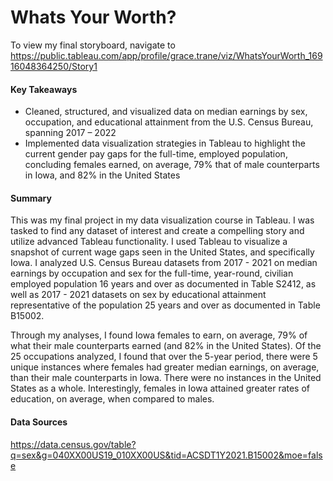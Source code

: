 # Whats Your Worth?
To view my final storyboard, navigate to https://public.tableau.com/app/profile/grace.trane/viz/WhatsYourWorth_16916048364250/Story1

#### Key Takeaways
-	Cleaned, structured, and visualized data on median earnings by sex, occupation, and educational attainment from the U.S. Census Bureau, spanning 2017 – 2022
-	Implemented data visualization strategies in Tableau to highlight the current gender pay gaps for the full-time, employed population, concluding females earned, on average, 79% that of male counterparts in Iowa, and 82% in the United States

#### Summary
This was my final project in my data visualization course in Tableau. I was tasked to find any dataset of interest and create a compelling story and utilize advanced Tableau functionality. I used Tableau to visualize a snapshot of current wage gaps seen in the United States, and specifically Iowa. I analyzed U.S. Census Bureau datasets from 2017 - 2021 on median earnings by occupation and sex for the full-time, year-round, civilian employed population 16 years and over as documented in Table S2412, as well as 2017 - 2021 datasets on sex by educational attainment representative of the population 25 years and over as documented in Table B15002. 

Through my analyses, I found Iowa females to earn, on average, 79% of what their male counterparts earned (and 82% in the United States). Of the 25 occupations analyzed, I found that over the 5-year period, there were 5 unique instances where females had greater median earnings, on average, than their male counterparts in Iowa. There were no instances in the United States as a whole. Interestingly, females in Iowa attained greater rates of education, on average, when compared to males.

#### Data Sources
https://data.census.gov/table?q=sex&g=040XX00US19_010XX00US&tid=ACSDT1Y2021.B15002&moe=false
